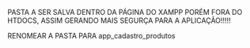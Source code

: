 PASTA A SER SALVA DENTRO DA PÁGINA DO XAMPP PORÉM FORA DO HTDOCS, ASSIM GERANDO MAIS SEGURÇA PARA A APLICAÇÃO!!!!!

RENOMEAR A PASTA PARA app_cadastro_produtos